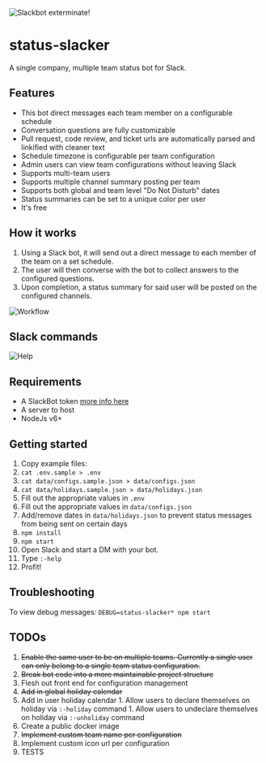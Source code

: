![Slackbot exterminate!](https://a.slack-edge.com/2fac/plugins/bot/assets/service_128.png)
# status-slacker
A single company, multiple team status bot for Slack.

## Features
* This bot direct messages each team member on a configurable schedule
* Conversation questions are fully customizable
* Pull request, code review, and ticket urls are automatically parsed and linkified with cleaner text
* Schedule timezone is configurable per team configuration
* Admin users can view team configurations without leaving Slack
* Supports multi-team users
* Supports multiple channel summary posting per team
* Supports both global and team level "Do Not Disturb" dates
* Status summaries can be set to a unique color per user
* It's free

## How it works

1. Using a Slack bot, it will send out a direct message to each member of the team on a set schedule.
2. The user will then converse with the bot to collect answers to the configured questions.
3. Upon completion, a status summary for said user will be posted on the configured channels.

![Workflow](https://dl.dropboxusercontent.com/u/452959/hosted/status-slacker/workflow.gif)

## Slack commands
![Help](https://dl.dropboxusercontent.com/u/452959/hosted/status-slacker/usage.png)

## Requirements
* A SlackBot token [more info here](https://api.slack.com/bot-users)
* A server to host
* NodeJs v6+

## Getting started
1. Copy example files:
  1. `cat .env.sample > .env`
  1. `cat data/configs.sample.json > data/configs.json`
  1. `cat data/holidays.sample.json > data/holidays.json`
1. Fill out the appropriate values in `.env`
1. Fill out the appropriate values in `data/configs.json`
1. Add/remove dates in `data/holidays.json` to prevent status messages from being sent on certain days
1. `npm install`
1. `npm start`
1. Open Slack and start a DM with your bot.
1. Type `:-help`
1. Profit!

## Troubleshooting
To view debug messages:
`DEBUG=status-slacker* npm start`

## TODOs
1. ~~Enable the same user to be on multiple teams. Currently a single user can only belong to a single team status configuration.~~
1. ~~Break bot code into a more maintainable project structure~~
1. Flesh out front end for configuration management
  1. ~~Add in global holiday calendar~~
  1. Add in user holiday calendar
    1. Allow users to declare themselves on holiday via `:-holiday` command
    1. Allow users to undeclare themselves on holiday via `:-unholiday` command
1. Create a public docker image
1. ~~Implement custom team name per configuration~~
1. Implement custom icon url per configuration
1. TESTS
